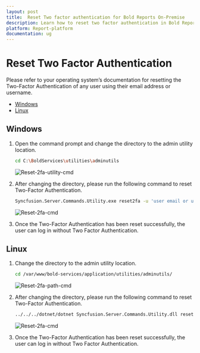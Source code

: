 ```yaml
---
layout: post
title:  Reset Two factor authentication for Bold Reports On-Premise
description: Learn how to reset two factor authentication in Bold Reports server application through the command line interface.
platform: Report-platform
documentation: ug
---
```


# Reset Two Factor Authentication

Please refer to your operating system’s documentation for resetting the Two-Factor Authentication of any user using their email address or username.

* [Windows](#windows)
* [Linux](#linux)

## Windows

1. Open the command prompt and change the directory to the admin utility location.

   ```sh
   cd C:\BoldServices\utilities\adminutils
   ```

   ![Reset-2fa-utility-cmd ](/static/assets/on-premise/images/tenant-management/admin-utility/reset2fa-path-win.png)

2. After changing the directory, please run the following command to reset Two-Factor Authentication.

   ```sh
   Syncfusion.Server.Commands.Utility.exe reset2fa -u 'user email or username here'
   ```

    ![Reset-2fa-cmd ](/static/assets/on-premise/images/tenant-management/admin-utility/reset2fa-win-cmd.png)

3. Once the Two-Factor Authentication has been reset successfully, the user can log in without Two Factor Authentication.

## Linux

1. Change the directory to the admin utility location.

   ```sh
   cd /var/www/bold-services/application/utilities/adminutils/
   ```

   ![Reset-2fa-path-cmd ](/static/assets/on-premise/images/tenant-management/admin-utility/reset2fa-path-linux.png)

2. After changing the directory, please run the following command to reset Two-Factor Authentication.

   ```sh
   ../../../dotnet/dotnet Syncfusion.Server.Commands.Utility.dll reset2fa -u 'user email or username here'
   ```

    ![Reset-2fa-cmd ](/static/assets/on-premise/images/tenant-management/admin-utility/reset2fa-cmd-linux.png)

3. Once the Two-Factor Authentication has been reset successfully, the user can log in without Two Factor Authentication.